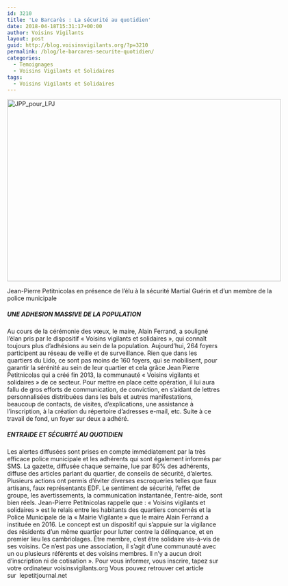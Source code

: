 ```yaml
---
id: 3210
title: 'Le Barcarès : La sécurité au quotidien'
date: 2018-04-18T15:31:17+00:00
author: Voisins Vigilants
layout: post
guid: http://blog.voisinsvigilants.org/?p=3210
permalink: /blog/le-barcares-securite-quotidien/
categories:
  - Temoignages
  - Voisins Vigilants et Solidaires
tags:
  - Voisins Vigilants et Solidaires
---
```

<div id="attachment_3213" style="width: 650px" class="wp-caption aligncenter">
  <a href="./../../images/2018/03/JPP_pour_LPJ.jpg"><img class="wp-image-3213 size-large" src="./../../images/2018/03/JPP_pour_LPJ.jpg" alt="JPP_pour_LPJ" width="640" height="425" /></a>
  
  <p class="wp-caption-text">
    Jean-Pierre Petitnicolas en présence de l&rsquo;élu à la sécurité Martial Guérin et d&rsquo;un membre de la police municipale
  </p>
</div>

##### UNE ADHESION MASSIVE DE LA POPULATION

Au cours de la cérémonie des vœux, le maire, Alain Ferrand, a souligné l’élan pris par le dispositif « Voisins vigilants et solidaires », qui connaît toujours plus d’adhésions au sein de la population. Aujourd’hui, 264 foyers participent au réseau de veille et de surveillance. Rien que dans les quartiers du Lido, ce sont pas moins de 160 foyers, qui se mobilisent, pour garantir la sérénité au sein de leur quartier et cela grâce Jean Pierre Petitnicolas qui a créé fin 2013, la communauté « Voisins vigilants et solidaires » de ce secteur. Pour mettre en place cette opération, il lui aura fallu de gros efforts de communication, de conviction, en s’aidant de lettres personnalisées distribuées dans les bals et autres manifestations, beaucoup de contacts, de visites, d’explications, une assistance à l’inscription, à la création du répertoire d’adresses e-mail, etc. Suite à ce travail de fond, un foyer sur deux a adhéré.
<!--more-->
##### ENTRAIDE ET SÉCURITÉ AU QUOTIDIEN

Les alertes diffusées sont prises en compte immédiatement par la très efficace police municipale et les adhérents qui sont également informés par SMS. La gazette, diffusée chaque semaine, lue par 80% des adhérents, diffuse des articles parlant du quartier, de conseils de sécurité, d’alertes. Plusieurs actions ont permis d’éviter diverses escroqueries telles que faux artisans, faux représentants EDF. Le sentiment de sécurité, l’effet de groupe, les avertissements, la communication instantanée, l’entre-aide, sont bien réels. Jean-Pierre Petitnicolas rappelle que : « Voisins vigilants et solidaires » est le relais entre les habitants des quartiers concernés et la Police Municipale de la « Mairie Vigilante » que le maire Alain Ferrand a instituée en 2016. Le concept est un dispositif qui s’appuie sur la vigilance des résidents d’un même quartier pour lutter contre la délinquance, et en premier lieu les cambriolages. Être membre, c’est être solidaire vis-à-vis de ses voisins. Ce n’est pas une association, il s’agit d’une communauté avec un ou plusieurs référents et des voisins membres. Il n’y a aucun droit d’inscription ni de cotisation ». Pour vous informer, vous inscrire, tapez sur votre ordinateur voisinsvigilants.org Vous pouvez retrouver cet article sur  lepetitjournal.net
